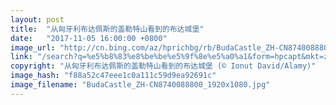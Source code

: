 ```yaml
---
layout: post
title:  "从匈牙利布达佩斯的盖勒特山看到的布达城堡"
date:   "2017-11-05 16:00:00 +0800"
image_url: "http://cn.bing.com/az/hprichbg/rb/BudaCastle_ZH-CN8740088800_1920x1080.jpg"
link: "/search?q=%e5%b8%83%e8%be%be%e5%9f%8e%e5%a0%a1&form=hpcapt&mkt=zh-cn"
copyright: "从匈牙利布达佩斯的盖勒特山看到的布达城堡 (© Ionut David/Alamy)"
image_hash: "f88a52c47eee1c0a111c59d9ea92691c"
image_filename: "BudaCastle_ZH-CN8740088800_1920x1080.jpg"
---
```

